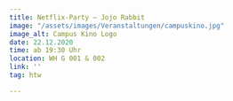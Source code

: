 ```yaml
---
title: Netflix-Party – Jojo Rabbit
image: "/assets/images/Veranstaltungen/campuskino.jpg"
image_alt: Campus Kino Logo
date: 22.12.2020
time: ab 19:30 Uhr
location: WH G 001 & 002
link: ''
tag: htw

---
```

